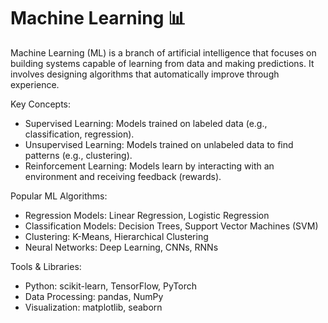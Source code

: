 # Machine Learning 📊
Machine Learning (ML) is a branch of artificial intelligence that focuses on building systems capable of learning from data and making predictions. It involves designing algorithms that automatically improve through experience.

Key Concepts:
  - Supervised Learning: Models trained on labeled data (e.g., classification, regression).
  - Unsupervised Learning: Models trained on unlabeled data to find patterns (e.g., clustering).
  - Reinforcement Learning: Models learn by interacting with an environment and receiving feedback (rewards).

Popular ML Algorithms:
  - Regression Models: Linear Regression, Logistic Regression
  - Classification Models: Decision Trees, Support Vector Machines (SVM)
  - Clustering: K-Means, Hierarchical Clustering
  - Neural Networks: Deep Learning, CNNs, RNNs

Tools & Libraries:
  - Python: scikit-learn, TensorFlow, PyTorch
  - Data Processing: pandas, NumPy
  - Visualization: matplotlib, seaborn
